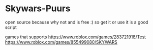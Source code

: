 # Skywars-Puurs
open source because why not and is free :) so get it or use it is a good script

games that supports
https://www.roblox.com/games/283721918/Test
https://www.roblox.com/games/855499080/SKYWARS
